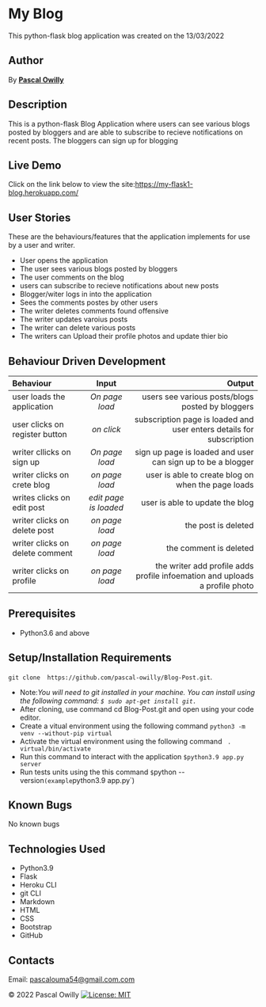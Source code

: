 # My Blog

This python-flask blog application was created on the 13/03/2022

 ## Author
 By **[Pascal Owilly](https://github.com/Pascal-Owilly)**


## Description
This is a python-flask Blog Application where users can see various blogs posted by bloggers and are able to subscribe to recieve notifications on recent posts. The bloggers can sign up for blogging 
## Live Demo
Click on the link below to view the site:https://my-flask1-blog.herokuapp.com/

## User Stories
These are the behaviours/features that the application implements for use by a user and writer.

* User opens the application
* The user sees various blogs posted by bloggers
* The user comments on the blog
* users can subscribe to recieve notifications about new posts
* Blogger/witer logs in into the application
* Sees the comments postes by other users
* The writer deletes comments found offensive
* The writer updates varoius posts
* The writer can delete various posts
* The writers can Upload their profile photos and update thier bio

## Behaviour Driven Development
| Behaviour | Input | Output |
| :---------------- | :---------------: | ------------------: |
| user loads the application | *On page load* | users see various posts/blogs posted by bloggers |
| user clicks on register button | *on click* | subscription page is loaded and user enters details for subscription |
| writer cllicks on sign up | *On page load* | sign up page is loaded and user can sign up to be a blogger |
| writer clicks on crete blog  | *on page load* | user is able to create blog on when the page loads |
| writes clicks on edit post| *edit page is loaded* | user is able to update the blog|
| writer clicks on delete post | *on page load* | the post is deleted |
| writer clicks on delete comment | *on page load* | the comment is deleted|
| writer clicks on profile | *on page load* | the writer add profile adds profile infoemation and uploads a profile photo|

## Prerequisites
* Python3.6 and above

## Setup/Installation Requirements
`git clone  https://github.com/pascal-owilly/Blog-Post.git`. 
* Note:<em>You will need to git installed in your machine. You can install using the following command: `$ sudo apt-get install git.`</em>
* After cloning, use command cd Blog-Post.git and open using your code editor. 
* Create a vitual environment using the following command `python3 -m venv --without-pip virtual`
* Activate the virtual environment using the following command ` . virtual/bin/activate`
* Run this command  to interact with the application `$python3.9 app.py server`
* Run tests units using the this command `$`python --version` (example `python3.9 app.py`) 

## Known Bugs

No known bugs

## Technologies Used
- Python3.9
- Flask
- Heroku CLI
- git CLI
- Markdown
- HTML
- CSS
- Bootstrap
- GitHub

## Contacts
Email: pascalouma54@gmail.com.com

&#169; 2022 Pascal Owilly
[![License: MIT](https://img.shields.io/badge/License-MIT-yellow.svg)](https://opensource.org/licenses/MIT)
